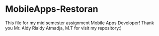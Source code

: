 # MobileApps-Restoran

This file for my mid semester assignment Mobile Apps Developer! Thank you Mr. Aldy Rialdy Atmadja, M.T for visit my repository:)
